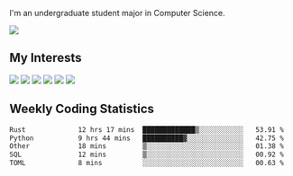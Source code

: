 I'm an undergraduate student major in Computer Science.

![](https://github-readme-stats.vercel.app/api?username=littzhch&theme=radical)

## My Interests

![](https://img.shields.io/badge/Python-3776AB?style=flat&labelColor=FFD43B&logoColor=3776AB&logo=python)
![](https://img.shields.io/badge/C-00599C?style=flat&labelColor=01427d&logoColor=6295cb&logo=c)
![](https://img.shields.io/badge/Rust-ffffff?style=flat&labelColor=ffffff&logoColor=000000&logo=rust)
![](https://img.shields.io/badge/LaTeX-008080?style=flat&labelColor=eeece5&logoColor=008080&logo=latex)
![](https://img.shields.io/badge/OpenGL-5487b2?style=flat&labelColor=ffffff&logoColor=5487b2&logo=opengl)
![](https://img.shields.io/badge/archlinux-1793d1?style=flat&labelColor=333333&logoColor=1793d1&logo=archlinux)

## Weekly Coding Statistics
<!--START_SECTION:waka-->

```txt
Rust             12 hrs 17 mins  █████████████▒░░░░░░░░░░░   53.91 %
Python           9 hrs 44 mins   ██████████▓░░░░░░░░░░░░░░   42.75 %
Other            18 mins         ▒░░░░░░░░░░░░░░░░░░░░░░░░   01.38 %
SQL              12 mins         ▒░░░░░░░░░░░░░░░░░░░░░░░░   00.92 %
TOML             8 mins          ░░░░░░░░░░░░░░░░░░░░░░░░░   00.63 %
```

<!--END_SECTION:waka-->
